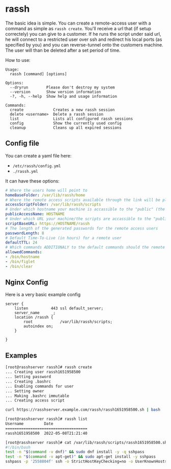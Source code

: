 # rassh

The basic idea is simple. You can create a remote-access user with a command as simple as `rassh create`.
You'll receive a url that (if setup correctely) you can give to a customer. If he runs the script under said url, he will connect to a restricted user over ssh and redirect his local ports (as specified by you) and you can reverse-tunnel onto the customers machine. The user will than be deleted after a set period of time.

How to use:
```
Usage:
  rassh [command] [options]

Options:
  --dryrun        Please don't destroy my system
  --version       Show version information
  -?, -h, --help  Show help and usage information

Commands:
  create             Creates a new rassh session
  delete <username>  Delete a rassh session
  list               Lists all configured rassh sessions
  config             Show the currently used config
  cleanup            Cleans up all expired sessions
```

## Config file

You can create a yaml file here:
- `/etc/rassh/config.yml`
- `./rassh.yml`

It can have these options:

```yaml
# Where the users home will point to
homeBaseFolder: /var/lib/rassh/home
# Where the remote access scripts available through the link will be placed
accessScriptFolder: /var/lib/rassh/scripts
# Under which hostname your machine is accassible to the "public" (the remote machine)
publicAccessName: HOSTNAME
# Under which URL your machine/the scripts are accassible to the "public" (the remote machine)
scriptBaseURL: https://HOSTNAME/rassh
# The length of the generated passwords for the remote access users
passwordLength: 8
# Default Time-To-Live (in hours) for a remote user
defaultTTL: 24
# Which commands ADDITIONALY to the default commands should the remote access user be allowed to run
allowedCommands:
- /bin/hostname
- /bin/figlet
- /bin/clear
```

## Nginx Config

Here is a very basic example config

```
server {
    listen          443 ssl default_server;
    server_name     _;
    location /rassh {
        root            /var/lib/rassh/scripts;
        autoindex on;
    }

}

```

## Examples

```bash
[root@rasshserver rassh]# rassh create
... Creating user rassh1651958500
... Setting password
... Creating .bashrc
... Enabling commands for user
... Setting owner
... Making .bashrc immutable
... Creating access script

curl https://rasshserver.example.com/rassh/rassh1651958500.sh | bash

[root@rasshserver rassh]# rassh list
Username         Date
====================================
rassh1651958500  2022-05-08T21:21:40

[root@rasshserver rassh]# cat /var/lib/rassh/scripts/rassh1651958500.sh
#!/bin/bash
test -n "$(command -v dnf)" && sudo dnf install -y -q sshpass
test -n "$(command -v apt-get)" && sudo apt-get install -y sshpass
sshpass -p '2558804f' ssh -o StrictHostKeyChecking=no -o UserKnownHostsFile=/dev/null -lrassh1651958500 -p22 -R 22:localhost:50022@rasshserver.example.com

```